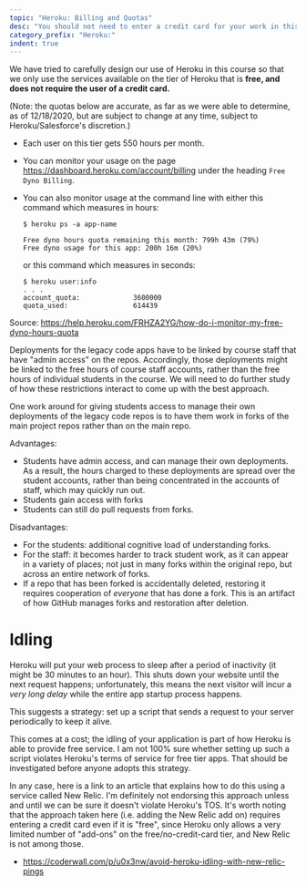 ```yaml
---
topic: "Heroku: Billing and Quotas"
desc: "You should not need to enter a credit card for your work in this course"
category_prefix: "Heroku:"
indent: true
---
```


We have tried to carefully design our use of Heroku in this course so that we only use the services available on the
tier of Heroku that is **free, and does not require the user of a credit card.**

(Note: the quotas below are accurate, as far as we were able to determine, as of 12/18/2020, but are subject to change at any time,
subject to Heroku/Salesforce's discretion.)

* Each user on this tier gets 550 hours per month. 
* You can monitor your usage on the page <https://dashboard.heroku.com/account/billing> under the heading `Free Dyno Billing`.
* You can also monitor usage at the command line with either this command which measures in hours:
  ```
  $ heroku ps -a app-name

  Free dyno hours quota remaining this month: 799h 43m (79%)
  Free dyno usage for this app: 200h 16m (20%)
  ```
  
  or this command which measures in seconds:
  ```
  $ heroku user:info
  . . .
  account_quota:             3600000
  quota_used:                614439
  ```
  
Source: <https://help.heroku.com/FRHZA2YG/how-do-i-monitor-my-free-dyno-hours-quota>

Deployments for the legacy code apps have to be linked by course staff that have "admin access" on the repos.   Accordingly, those deployments might be linked
to the free hours of course staff accounts, rather than the free hours of individual students in the course.   We will need to do further study of how these
restrictions interact to come up with the best approach.

One work around for giving students access to manage their own deployments of the legacy code repos is to have them work in forks of the main project repos
rather than on the main repo.  

Advantages:
* Students have admin access, and can manage their own deployments.  
  As a result, the hours charged to these deployments are spread over the student accounts, 
  rather than being concentrated in the accounts of staff, which may quickly run out.
* Students gain access with forks
* Students can still do pull requests from forks.

Disadvantages:
* For the students: additional cognitive load of understanding forks.
* For the staff: it becomes harder to track student work, as it can appear in a variety of places; not just in many forks within the original repo, but across an entire
  network of forks.
* If a repo that has been forked is accidentally deleted, restoring it requires cooperation of *everyone* that has done a fork.  This is
  an artifact of how GitHub manages forks and restoration after deletion.
  

# Idling


Heroku will put your web process to sleep after a period of inactivity (it might be 30 minutes to an hour). This shuts down your website until the next request happens; unfortunately, this means the next visitor will incur a *very long delay* while the entire app startup process happens.

This suggests a strategy: set up a script that sends a request to your server periodically to keep it alive.

This comes at a cost; the idling of your application is part of how Heroku is able to provide free service.   I am not 100% sure whether setting up such a script violates Heroku's terms of service for free tier apps.  That should be investigated before anyone adopts this strategy.

In any case, here is a link to an article that explains how to do this using a service called New Relic.  I'm definitely not endorsing this approach unless and until we can be sure it doesn't violate Heroku's TOS.  It's worth noting that the approach taken here (i.e. adding the New Relic add on) requires entering a credit card even if it is "free", since Heroku only allows a very limited number of "add-ons" on the free/no-credit-card tier, and New Relic is not among those.

* <https://coderwall.com/p/u0x3nw/avoid-heroku-idling-with-new-relic-pings>
